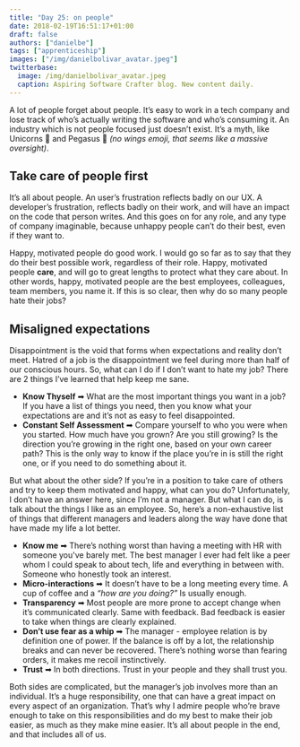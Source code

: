 ```yaml
---
title: "Day 25: on people"
date: 2018-02-19T16:51:17+01:00
draft: false
authors: ["danielbe"]
tags: ["apprenticeship"]
images: ["/img/danielbolivar_avatar.jpeg"]
twitterbase: 
  image: /img/danielbolivar_avatar.jpeg
  caption: Aspiring Software Crafter blog. New content daily.
---
```


A lot of people forget about people. It’s easy to work in a tech company and lose track of who’s actually writing the software and who’s consuming it. An industry which is not people focused just doesn’t exist. It’s a myth, like Unicorns 🦄 and Pegasus 🐴 _(no wings emoji, that seems like a massive oversight)_.  

## Take care of people first
It’s all about people. An user’s frustration reflects badly on our UX. A developer’s frustration, reflects badly on their work, and will have an impact on the code that person writes. And this goes on for any role, and any type of company imaginable, because unhappy people can’t do their best, even if they want to. 

Happy, motivated people do good work. I would go so far as to say that they do their best possible work, regardless of their role. Happy, motivated people **care**, and will go to great lengths to protect what they care about. In other words, happy, motivated people are the best employees, colleagues, team members, you name it. If this is so clear, then why do so many people hate their jobs?

## Misaligned expectations
Disappointment is the void that forms when expectations and reality don’t meet. Hatred of a job is the disappointment we feel during more than half of our conscious hours. So, what can I do if I don’t want to hate my job? There are 2 things I’ve learned that help keep me sane. 

* **Know Thyself** ➡ What are the most important things you want in a job?  If you have a list of things you need, then you know what your expectations are and it’s not as easy to feel disappointed. 
* **Constant Self Assessment** ➡ Compare yourself to who you were when you started. How much have you grown? Are you still growing? Is the direction you’re growing in the right one, based on your own career path? This is the only way to know if the place you’re in is still the right one, or if you need to do something about it. 

But what about the other side? If you’re in a position to take care of others and try to keep them motivated and happy, what can you do? Unfortunately, I don’t have an answer here, since I’m not a manager. But what I can do, is talk about the things I like as an employee. So, here’s a non-exhaustive list of things that different managers and leaders along the way have done that have made my life a lot better.

* **Know me** ➡ There’s nothing worst than having a meeting with HR with someone you've barely met. The best manager I ever had felt like a peer whom I could speak to about tech, life and everything in between with. Someone who honestly took an interest.
* **Micro-interactions** ➡ It doesn’t have to be a long meeting every time. A cup of coffee and a _“how are you doing?”_ Is usually enough.  
* **Transparency** ➡ Most people are more prone to accept change when it’s communicated clearly. Same with feedback. Bad feedback is easier to take when things are clearly explained. 
* **Don’t use fear as a whip** ➡ The manager - employee relation is by definition one of power. If the balance is off by a lot, the relationship breaks and can never be recovered. There’s nothing worse than fearing orders, it makes me recoil instinctively. 
* **Trust** ➡ In both directions. Trust in your people and they shall trust you. 

Both sides are complicated, but the manager’s job involves more than an individual. It’s a huge responsibility, one that can have a great impact on every aspect of an organization. That’s why I admire people who’re brave enough to take on this responsibilities and do my best to make their job easier, as much as they make mine easier. It’s all about people in the end, and that includes all of us.